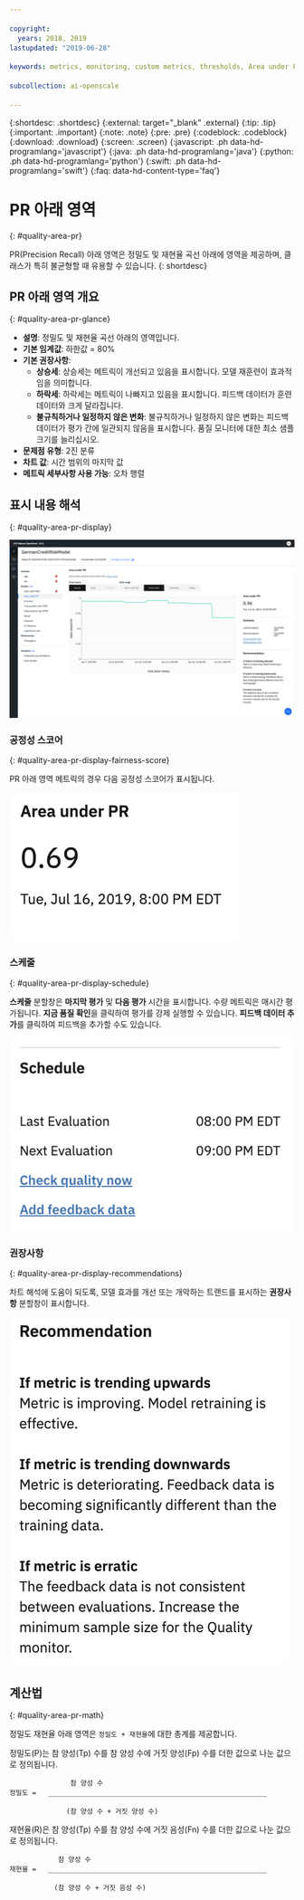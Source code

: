 ```yaml
---

copyright:
  years: 2018, 2019
lastupdated: "2019-06-28"

keywords: metrics, monitoring, custom metrics, thresholds, Area under PR

subcollection: ai-openscale

---
```


{:shortdesc: .shortdesc}
{:external: target="_blank" .external}
{:tip: .tip}
{:important: .important}
{:note: .note}
{:pre: .pre}
{:codeblock: .codeblock}
{:download: .download}
{:screen: .screen}
{:javascript: .ph data-hd-programlang='javascript'}
{:java: .ph data-hd-programlang='java'}
{:python: .ph data-hd-programlang='python'}
{:swift: .ph data-hd-programlang='swift'}
{:faq: data-hd-content-type='faq'}

# PR 아래 영역
{: #quality-area-pr}

PR(Precision Recall) 아래 영역은 정밀도 및 재현율 곡선 아래에 영역을 제공하며, 클래스가 특히 불균형할 때 유용할 수 있습니다.
{: shortdesc}

## PR 아래 영역 개요
{: #quality-area-pr-glance}

- **설명**: 정밀도 및 재현율 곡선 아래의 영역입니다.
- **기본 임계값**: 하한값 = 80%
- **기본 권장사항**:
   - **상승세**: 상승세는 메트릭이 개선되고 있음을 표시합니다. 모델 재훈련이 효과적임을 의미합니다.
   - **하락세**: 하락세는 메트릭이 나빠지고 있음을 표시합니다. 피드백 데이터가 훈련 데이터와 크게 달라집니다.
   - **불규칙하거나 일정하지 않은 변화**: 불규칙하거나 일정하지 않은 변화는 피드백 데이터가 평가 간에 일관되지 않음을 표시합니다. 품질 모니터에 대한 최소 샘플 크기를 늘리십시오.
- **문제점 유형**: 2진 분류
- **차트 값**: 시간 범위의 마지막 값
- **메트릭 세부사항 사용 가능**: 오차 행렬

## 표시 내용 해석
{: #quality-area-pr-display}

![PR 아래 영역이 하향 메트릭 추세로 표시됩니다. ](images/quality-area-under-pr.png)

### 공정성 스코어
{: #quality-area-pr-display-fairness-score}

PR 아래 영역 메트릭의 경우 다음 공정성 스코어가 표시됩니다.  

![PR 아래 영역 스코어 백분율이 표시됩니다.](images/wos-quality-area-pr-score.png)

### 스케줄
{: #quality-area-pr-display-schedule}

**스케줄** 분할창은 **마지막 평가** 및 **다음 평가** 시간을 표시합니다. 수량 메트릭은 매시간 평가됩니다. **지금 품질 확인**을 클릭하여 평가를 강제 실행할 수 있습니다. **피드백 데이터 추가**를 클릭하여 피드백을 추가할 수도 있습니다. 

![마지막 평가 시간과 다음 평가 시간을 표시하는 스케줄 분할창이 표시됩니다.](images/wos-quality-schedule.png)


### 권장사항
{: #quality-area-pr-display-recommendations}

차트 해석에 도움이 되도록, 모델 효과를 개선 또는 개악하는 트랜드를 표시하는 **권장사항** 분할창이 표시합니다. 

![권장사항 분할창이 표시됩니다.](images/wos-quality-positive-recommendation.png)




## 계산법
{: #quality-area-pr-math}

정밀도 재현율 아래 영역은 `정밀도 + 재현율`에 대한 총계를 제공합니다.

정밀도(P)는 참 양성(Tp) 수를 참 양성 수에 거짓 양성(Fp) 수를 더한 값으로 나눈 값으로 정의됩니다.

```
               참 양성 수
정밀도 =   ______________________________________________________

              (참 양성 수 + 거짓 양성 수)
```

재현율(R)은 참 양성(Tp) 수를 참 양성 수에 거짓 음성(Fn) 수를 더한 값으로 나눈 값으로 정의됩니다.

```
            참 양성 수
재현율 =   ______________________________________________________

           (참 양성 수 + 거짓 음성 수)
```
